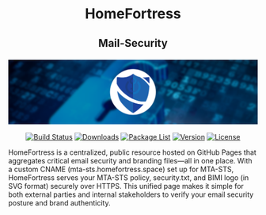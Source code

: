 # <p align=center> HomeFortress </p>
## <p align=center> Mail-Security </p>

![Alt text](https://github.com/RJM-HF/Mail-Security/blob/main/Media/mail-security-banner.png?raw=true)


<div align="center">

[![Build Status](https://img.shields.io/badge/build-unknown-lightgrey)](#)
[![Downloads](https://img.shields.io/badge/download-x-blue)](#)
[![Package List](https://img.shields.io/badge/package%20list-unknown-green)](#)
[![Version](https://img.shields.io/badge/version-1.0.0-orange)](#)
[![License](https://img.shields.io/badge/license-MIT-green)](https://opensource.org/licenses/MIT)

</div>

HomeFortress is a centralized, public resource hosted on GitHub Pages that aggregates critical email security and branding files—all in one place.
With a custom CNAME (mta-sts.homefortress.space) set up for MTA-STS, HomeFortress serves your MTA-STS policy, security.txt, and BIMI logo (in SVG format) securely over HTTPS.
This unified page makes it simple for both external parties and internal stakeholders to verify your email security posture and brand authenticity.
